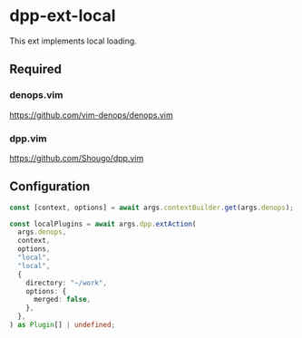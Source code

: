 # dpp-ext-local

This ext implements local loading.

## Required

### denops.vim

https://github.com/vim-denops/denops.vim

### dpp.vim

https://github.com/Shougo/dpp.vim

## Configuration

```typescript
const [context, options] = await args.contextBuilder.get(args.denops);

const localPlugins = await args.dpp.extAction(
  args.denops,
  context,
  options,
  "local",
  "local",
  {
    directory: "~/work",
    options: {
      merged: false,
    },
  },
) as Plugin[] | undefined;
```
